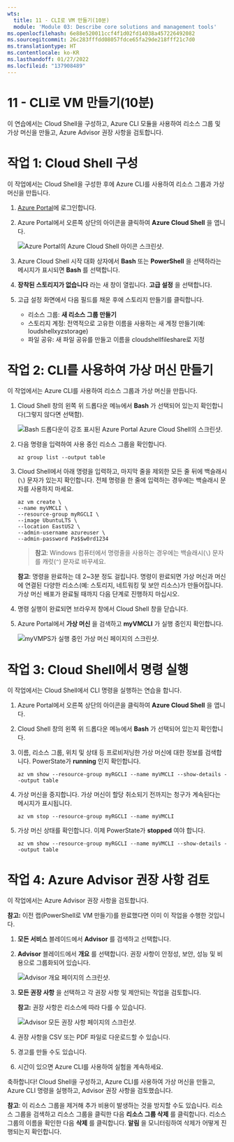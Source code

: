 ```yaml
---
wts:
  title: 11 - CLI로 VM 만들기(10분)
  module: 'Module 03: Describe core solutions and management tools'
ms.openlocfilehash: 6e88e520011ccf4f1d02fd14038a457226492082
ms.sourcegitcommit: 26c283fffdd08057fdce65fa29de218fff21c7d0
ms.translationtype: HT
ms.contentlocale: ko-KR
ms.lasthandoff: 01/27/2022
ms.locfileid: "137908489"
---
```

# <a name="11---create-a-vm-with-the-cli-10-min"></a>11 - CLI로 VM 만들기(10분)

이 연습에서는 Cloud Shell을 구성하고, Azure CLI 모듈을 사용하여 리소스 그룹 및 가상 머신을 만들고, Azure Advisor 권장 사항을 검토합니다. 

# <a name="task-1-configure-the-cloud-shell"></a>작업 1: Cloud Shell 구성 

이 작업에서는 Cloud Shell을 구성한 후에 Azure CLI를 사용하여 리소스 그룹과 가상 머신을 만듭니다.  

1. [Azure Portal](https://portal.azure.com)에 로그인합니다.

2. Azure Portal에서 오른쪽 상단의 아이콘을 클릭하여 **Azure Cloud Shell** 을 엽니다.

    ![Azure Portal의 Azure Cloud Shell 아이콘 스크린샷.](../images/1002.png)
   
3. Azure Cloud Shell 시작 대화 상자에서 **Bash** 또는 **PowerShell** 을 선택하라는 메시지가 표시되면 **Bash** 를 선택합니다. 

4. **장착된 스토리지가 없습니다** 라는 새 창이 열립니다. **고급 설정** 을 선택합니다.

5. 고급 설정 화면에서 다음 필드를 채운 후에 스토리지 만들기를 클릭합니다.
    - 리소스 그룹: **새 리소스 그룹 만들기**
    - 스토리지 계정: 전역적으로 고유한 이름을 사용하는 새 계정 만들기(예: loudshellxyzstorage)
    - 파일 공유: 새 파일 공유를 만들고 이름을 cloudshellfileshare로 지정


# <a name="task-2-use-cli-to-create-a-virtual-machine"></a>작업 2: CLI를 사용하여 가상 머신 만들기

이 작업에서는 Azure CLI를 사용하여 리소스 그룹과 가상 머신을 만듭니다.

1. Cloud Shell 창의 왼쪽 위 드롭다운 메뉴에서 **Bash** 가 선택되어 있는지 확인합니다(그렇지 않다면 선택함).

    ![Bash 드롭다운이 강조 표시된 Azure Portal Azure Cloud Shell의 스크린샷.](../images/1002a.png)


2. 다음 명령을 입력하여 사용 중인 리소스 그룹을 확인합니다.

    ```cli
    az group list --output table
    ```

4. Cloud Shell에서 아래 명령을 입력하고, 마지막 줄을 제외한 모든 줄 뒤에 백슬래시(`\`) 문자가 있는지 확인합니다. 전체 명령을 한 줄에 입력하는 경우에는 백슬래시 문자를 사용하지 마세요. 

    ```cli
    az vm create \
    --name myVMCLI \
    --resource-group myRGCLI \
    --image UbuntuLTS \
    --location EastUS2 \
    --admin-username azureuser \
    --admin-password Pa$$w0rd1234
    ```

    >**참고**: Windows 컴퓨터에서 명령줄을 사용하는 경우에는 백슬래시(`\`) 문자를 캐럿(`^`) 문자로 바꾸세요.

    **참고**: 명령을 완료하는 데 2~3분 정도 걸립니다. 명령이 완료되면 가상 머신과 머신에 연결된 다양한 리소스(예: 스토리지, 네트워킹 및 보안 리소스)가 만들어집니다. 가상 머신 배포가 완료될 때까지 다음 단계로 진행하지 마십시오. 

5. 명령 실행이 완료되면 브라우저 창에서 Cloud Shell 창을 닫습니다.

6. Azure Portal에서 **가상 머신** 을 검색하고 **myVMCLI** 가 실행 중인지 확인합니다.

    ![myVMPS가 실행 중인 가상 머신 페이지의 스크린샷.](../images/1101.png)


# <a name="task-3-execute-commands-in-the-cloud-shell"></a>작업 3: Cloud Shell에서 명령 실행

이 작업에서는 Cloud Shell에서 CLI 명령을 실행하는 연습을 합니다. 

1. Azure Portal에서 오른쪽 상단의 아이콘을 클릭하여 **Azure Cloud Shell** 을 엽니다.

2. Cloud Shell 창의 왼쪽 위 드롭다운 메뉴에서 **Bash** 가 선택되어 있는지 확인합니다.

3. 이름, 리소스 그룹, 위치 및 상태 등 프로비저닝한 가상 머신에 대한 정보를 검색합니다. PowerState가 **running** 인지 확인합니다.

    ```cli
    az vm show --resource-group myRGCLI --name myVMCLI --show-details --output table 
    ```

4. 가상 머신을 중지합니다. 가상 머신이 할당 취소되기 전까지는 청구가 계속된다는 메시지가 표시됩니다. 

    ```cli
    az vm stop --resource-group myRGCLI --name myVMCLI
    ```

5. 가상 머신 상태를 확인합니다. 이제 PowerState가 **stopped** 여야 합니다.

    ```cli
    az vm show --resource-group myRGCLI --name myVMCLI --show-details --output table 
    ```

# <a name="task-4-review-azure-advisor-recommendations"></a>작업 4: Azure Advisor 권장 사항 검토

이 작업에서는 Azure Advisor 권장 사항을 검토합니다.

   **참고:** 이전 랩(PowerShell로 VM 만들기)를 완료했다면 이미 이 작업을 수행한 것입니다. 

1. **모든 서비스** 블레이드에서 **Advisor** 를 검색하고 선택합니다. 

2. **Advisor** 블레이드에서 **개요** 를 선택합니다. 권장 사항이 안정성, 보안, 성능 및 비용으로 그룹화되어 있습니다. 

    ![Advisor 개요 페이지의 스크린샷. ](../images/1103.png)

3. **모든 권장 사항** 을 선택하고 각 권장 사항 및 제안되는 작업을 검토합니다. 

    **참고:** 권장 사항은 리소스에 따라 다를 수 있습니다. 

    ![Advisor 모든 권장 사항 페이지의 스크린샷. ](../images/1104.png)

4. 권장 사항을 CSV 또는 PDF 파일로 다운로드할 수 있습니다. 

5. 경고를 만들 수도 있습니다. 

6. 시간이 있으면 Azure CLI를 사용하여 실험을 계속하세요. 

축하합니다! Cloud Shell을 구성하고, Azure CLI를 사용하여 가상 머신을 만들고, Azure CLI 명령을 실행하고, Advisor 권장 사항을 검토했습니다.

**참고**: 이 리소스 그룹을 제거해 추가 비용이 발생하는 것을 방지할 수도 있습니다. 리소스 그룹을 검색하고 리소스 그룹을 클릭한 다음 **리소스 그룹 삭제** 를 클릭합니다. 리소스 그룹의 이름을 확인한 다음 **삭제** 를 클릭합니다. **알림** 을 모니터링하여 삭제가 어떻게 진행되는지 확인합니다.
